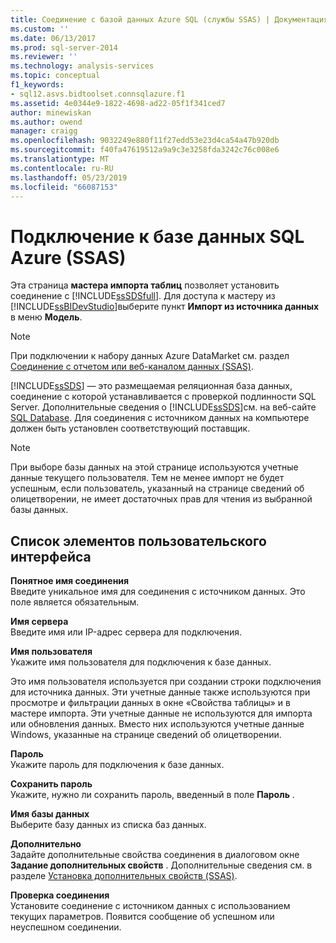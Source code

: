 ```yaml
---
title: Соединение с базой данных Azure SQL (службы SSAS) | Документация Майкрософт
ms.custom: ''
ms.date: 06/13/2017
ms.prod: sql-server-2014
ms.reviewer: ''
ms.technology: analysis-services
ms.topic: conceptual
f1_keywords:
- sql12.asvs.bidtoolset.connsqlazure.f1
ms.assetid: 4e0344e9-1822-4698-ad22-05f1f341ced7
author: minewiskan
ms.author: owend
manager: craigg
ms.openlocfilehash: 9032249e880f11f27edd53e23d4ca54a47b920db
ms.sourcegitcommit: f40fa47619512a9a9c3e3258fda3242c76c008e6
ms.translationtype: MT
ms.contentlocale: ru-RU
ms.lasthandoff: 05/23/2019
ms.locfileid: "66087153"
---
```

# <a name="connect-to-an-azure-sql-database-ssas"></a>Подключение к базе данных SQL Azure (SSAS)
  Эта страница **мастера импорта таблиц** позволяет установить соединение с [!INCLUDE[ssSDSfull](../includes/sssdsfull-md.md)]. Для доступа к мастеру из [!INCLUDE[ssBIDevStudio](../includes/ssbidevstudio-md.md)]выберите пункт **Импорт из источника данных** в меню **Модель**.  
  
> [!NOTE]  
>  При подключении к набору данных Azure DataMarket см. раздел [Соединение с отчетом или веб-каналом данных (SSAS)](connect-to-a-report-or-data-feed-ssas.md).  
  
 [!INCLUDE[ssSDS](../includes/sssds-md.md)] — это размещаемая реляционная база данных, соединение с которой устанавливается с проверкой подлинности SQL Server. Дополнительные сведения о [!INCLUDE[ssSDS](../includes/sssds-md.md)]см. на веб-сайте [SQL Database](https://go.microsoft.com/fwlink/?LinkID=157856). Для соединения с источником данных на компьютере должен быть установлен соответствующий поставщик.  
  
> [!NOTE]  
>  При выборе базы данных на этой странице используются учетные данные текущего пользователя. Тем не менее импорт не будет успешным, если пользователь, указанный на странице сведений об олицетворении, не имеет достаточных прав для чтения из выбранной базы данных.  
  
## <a name="uielement-list"></a>Список элементов пользовательского интерфейса  
 **Понятное имя соединения**  
 Введите уникальное имя для соединения с источником данных. Это поле является обязательным.  
  
 **Имя сервера**  
 Введите имя или IP-адрес сервера для подключения.  
  
 **Имя пользователя**  
 Укажите имя пользователя для подключения к базе данных.  
  
 Это имя пользователя используется при создании строки подключения для источника данных. Эти учетные данные также используются при просмотре и фильтрации данных в окне «Свойства таблицы» и в мастере импорта. Эти учетные данные не используются для импорта или обновления данных. Вместо них используются учетные данные Windows, указанные на странице сведений об олицетворении.  
  
 **Пароль**  
 Укажите пароль для подключения к базе данных.  
  
 **Сохранить пароль**  
 Укажите, нужно ли сохранить пароль, введенный в поле **Пароль** .  
  
 **Имя базы данных**  
 Выберите базу данных из списка баз данных.  
  
 **Дополнительно**  
 Задайте дополнительные свойства соединения в диалоговом окне **Задание дополнительных свойств** . Дополнительные сведения см. в разделе [Установка дополнительных свойств (SSAS)](set-advanced-properties-ssas.md).  
  
 **Проверка соединения**  
 Установите соединение с источником данных с использованием текущих параметров. Появится сообщение об успешном или неуспешном соединении.  
  
  
